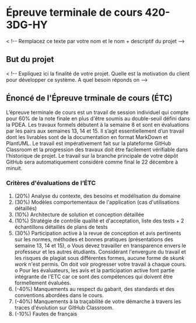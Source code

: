 # Épreuve terminale de cours 420-3DG-HY

< !-- Remplacez ce texte par votre nom et le nom + descriptif du projet -->

## But du projet

< !-- Expliquez ici la finalité de votre projet. Quelle est la motivation du client pour développer ce système. A quel besoin réponds on -->

## Énoncé de l'Épreuve trminale de cours (ÉTC)

L’épreuve terminale de cours est un travail de session individuel qui compte pour 60% de la note finale en plus d'être soumis au double-seuil défini dans la PDEA. Les travaux formels débutent à la semaine 8 et sont en évaluations par les pairs aux semaines 13, 14 et 15. Il s’agit essentiellement d’un travail dont les livrables sont de la documentation en format MarkDown et PlantUML. Le travail est impérativement fait sur la plateforme GitHub Classroom et la progression des travaux doit être facilement vérifiable dans l’historique de projet. Le travail sur la branche principale de votre dépôt GitHub sera automatiquement considéré comme final le 22 décembre à minuit. 

### Critères d'évaluations de l’ÉTC

1.	(20%) Analyse du contexte, des besoins et modélisation du domaine
2.	(30%) Modèles comportementaux de l'application (cas d'utilisations détaillés)
3.	(10%) Architecture de solution et conception détaillée
4.	(10%) Stratégie de contrôle qualité et d'acceptation, liste des tests + 2 échantillons détaillés de plans de tests
5.	(30%) Participation active à la revue de conception et avis pertinents sur les normes, méthodes et bonnes pratiques (présentations des semaine 13, 14 et 15),
    o	Vous devez travailler en transparence envers le professeur et les autres étudiants. Considérant l'envergure du travail et les risques de plagiat sous différentes formes, aucune forme de *skunk work* n'est permis. On doit voir progresser votre travail à chaque cours.
    o	Pour les évaluateurs, les avis et la participation active font partie intégrante de l'ETC car ce sont des compétences qui doivent être formellement évaluées.
6.	(-40%) Manquements au respect du gabarit, des standards et des conventions abordées dans le cours.
7.	(-40%) Manquements à la traçabilité de votre démarche à travers les traces d'évolution sur GitHub Classroom.
8.	(-10%) Fautes de français
